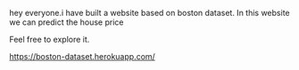 hey everyone.i have built a website based on boston dataset.
In this website we can predict the house price

Feel free to explore it.

https://boston-dataset.herokuapp.com/
